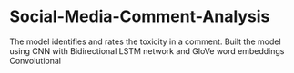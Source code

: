 # Social-Media-Comment-Analysis
The model identifies and rates the toxicity in a comment. Built the model using CNN with Bidirectional LSTM network and GloVe word embeddings  
Convolutional 
